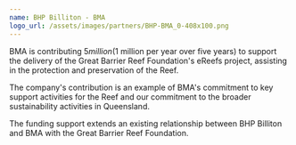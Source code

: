 ```yaml
---
name: BHP Billiton - BMA
logo_url: /assets/images/partners/BHP-BMA_0-408x100.png
---
```

BMA is contributing $5 million ($1 million per year over five years) to support the delivery of the Great Barrier Reef Foundation's eReefs project, assisting in the protection and preservation of the Reef.

The company's contribution is an example of BMA's commitment to key support activities for the Reef and our commitment to the broader sustainability activities in Queensland.

The funding support extends an existing relationship between BHP Billiton and BMA with the Great Barrier Reef Foundation.